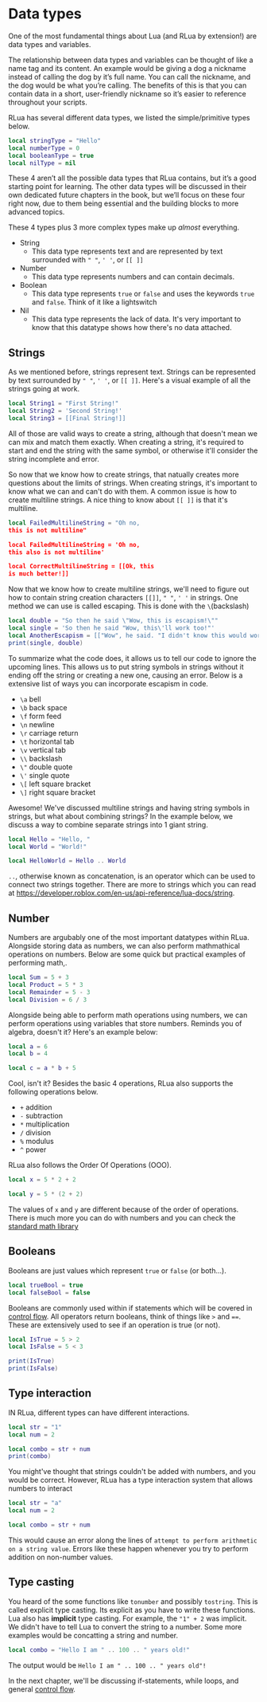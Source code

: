 # Data types

One of the most fundamental things about Lua (and RLua by extension!) are data types and variables.

The relationship between data types and variables can be thought of like a name tag and its content. An example would be giving a dog a nickname instead of calling the dog by it’s full name. You can call the nickname, and the dog would be what you’re calling. The benefits of this is that you can contain data in a short, user-friendly nickname so it’s easier to reference throughout your scripts.

RLua has several different data types, we listed the simple/primitive types below.

```lua
local stringType = "Hello"
local numberType = 0
local booleanType = true
local nilType = nil 
```

These 4 aren’t all the possible data types that RLua contains, but it’s a good starting point for learning. The other data types will be discussed in their own dedicated future chapters in the book, but we’ll focus on these four right now, due to them being essential and the building blocks to more advanced topics.

These 4 types plus 3 more complex types make up _almost_ everything.

- String
  - This data type represents text and are represented by text surrounded with `" "`, `' '`, or `[[ ]]`
- Number
  - This data type represents numbers and can contain decimals. 
- Boolean
  - This data type represents `true` or `false` and uses the keywords `true` and `false`. Think of it like a lightswitch
- Nil
  - This data type represents the lack of data. It's very important to know that this datatype shows how there's no data attached.





## Strings

As we mentioned before, strings represent text. Strings can be represented by text surrounded by `" "`, `' '`, or `[[ ]]`. Here's a visual example of all the strings going at work.

```lua
local String1 = "First String!" 
local String2 = 'Second String!'
local String3 = [[Final String!]]
```

All of those are valid ways to create a string, although that doesn't mean we can mix and match them exactly. When creating a string, it's required to start and end the string with the same symbol, or otherwise it'll consider the string incomplete and error.

So now that we know how to create strings, that natually creates more questions about the limits of strings. When creating strings, it's important to know what we can and can't do with them. A common issue is how to create multiline strings. A nice thing to know about `[[ ]]` is that it's multiline. 

```lua
local FailedMultilineString = "Oh no, 
this is not multiline" 

local FailedMultilineString = 'Oh no,
this also is not multiline'

local CorrectMultilineString = [[Ok, this
is much better!]]
```

Now that we know how to create multiline strings, we'll need to figure out how to contain string creation characters `[[]]`, `" "`, `' '` in strings. One method we can use is called escaping. This is done with the `\`(backslash)

```lua
local double = "So then he said \"Wow, this is escapism!\""
local single = 'So then he said "Wow, this\'ll work too!"'
local AnotherEscapism = [["Wow", he said. "I didn't know this would work"]]
print(single, double)
```

To summarize what the code does, it allows us to tell our code to ignore the upcoming lines. This allows us to put string symbols in strings without it ending off the string or creating a new one, causing an error. Below is a extensive list of ways you can incorporate escapism in code.

- `\a` bell
- `\b` back space
- `\f` form feed
- `\n` newline
- `\r` carriage return
- `\t` horizontal tab
- `\v` vertical tab
- `\\` backslash
- `\"` double quote
- `\'` single quote
- `\[` left square bracket
- `\]` right square bracket

Awesome! We've discussed multiline strings and having string symbols in strings, but what about combining strings? In the example below, we discuss a way to combine separate strings into 1 giant string.

```lua
local Hello = "Hello, "
local World = "World!"

local HelloWorld = Hello .. World
```

`..`, otherwise known as concatenation, is an operator which can be used to connect two strings together. There are more to strings which you can read at <https://developer.roblox.com/en-us/api-reference/lua-docs/string>.





## Number

Numbers are argubably one of the most important datatypes within RLua. Alongside storing data as numbers, we can also perform mathmathical operations on numbers. Below are some quick but practical examples of performing math,.

```lua
local Sum = 5 + 3
local Product = 5 * 3
local Remainder = 5 - 3
local Division = 6 / 3
```

Alongside being able to perform math operations using numbers, we can perform operations using variables that store numbers. Reminds you of algebra, doesn't it? Here's an example below:

```lua
local a = 6
local b = 4

local c = a * b + 5
```

Cool, isn't it? Besides the basic 4 operations, RLua also supports the following operations below. 

- `+` addition
- `-` subtraction
- `*` multiplication
- `/` division
- `%` modulus
- `^` power

RLua also follows the Order Of Operations (OOO). 

```lua
local x = 5 * 2 + 2

local y = 5 * (2 + 2)
```

The values of `x` and `y` are different because of the order of operations. There is much more you can do with numbers and you can check the [standard math library](https://developer.roblox.com/en-us/api-reference/lua-docs/math)





## Booleans

Booleans are just values which represent `true` or `false` (or both...).  

```lua
local trueBool = true
local falseBool = false
```

Booleans are commonly used within if statements which will be covered in [control flow](./ch01-05-control-flow.md). All operators return booleans, think of things like `>` and `==`. These are extensively used to see if an operation is true (or not).

```lua
local IsTrue = 5 > 2
local IsFalse = 5 < 3 

print(IsTrue)
print(IsFalse)
```





## Type interaction

IN RLua, different types can have different interactions. 

```lua
local str = "1"
local num = 2

local combo = str + num
print(combo)
```

You might've thought that strings couldn't be added with numbers, and you would be correct. However, RLua has a type interaction system that allows numbers to interact 

```lua
local str = "a"
local num = 2

local combo = str + num
```

This would cause an error along the lines of `attempt to perform arithmetic on a string value`. Errors like these happen whenever you try to perform addition on non-number values.





## Type casting

You heard of the some functions like `tonumber` and possibly `tostring`. This is called explicit type casting. Its explicit as you have to write these functions. Lua also has **implicit** type casting. For example, the `"1" + 2` was implicit. We didn't have to tell Lua to convert the string to a number. Some more examples would be concatting a string and number.

```lua
local combo = "Hello I am " .. 100 .. " years old!"
```

The output would be `Hello I am " .. 100 .. " years old"!`

In the next chapter, we'll be discussing if-statements, while loops, and general [control flow](./chapter_13_Control_Flow.md).
